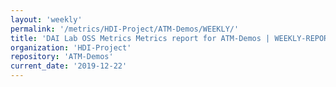 ```yaml
---
layout: 'weekly'
permalink: '/metrics/HDI-Project/ATM-Demos/WEEKLY/'
title: 'DAI Lab OSS Metrics Metrics report for ATM-Demos | WEEKLY-REPORT-2019-12-22'
organization: 'HDI-Project'
repository: 'ATM-Demos'
current_date: '2019-12-22'
---
```

